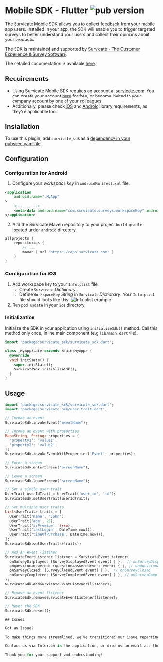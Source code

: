 # Mobile SDK - Flutter ![pub version](https://img.shields.io/pub/v/survicate_sdk)

The Survicate Mobile SDK allows you to collect feedback from your mobile app users. Installed in your app, the SDK will enable you to trigger targeted surveys to better understand your users and collect their opinions about your products. 

The SDK is maintained and supported by [Survicate - The Customer Experience & Survey Software](https://survicate.com/software/mobile-app-surveys/).

The detailed documentation is available [here](https://developers.survicate.com/mobile-sdk/flutter). 

## Requirements

* Using Survicate Mobile SDK requires an account at [survicate.com](https://survicate.com). You can create your account [here](https://panel.survicate.com/signup) for free, or become invited to your company account by one of your colleagues.
* Additionally, please check [iOS](/mobile-sdk/ios/) and [Android](/mobile-sdk/android/) library requirements, as they're applicable too.

## Installation
To use this plugin, add `survicate_sdk` as a [dependency in your pubspec.yaml file](https://flutter.dev/docs/development/platform-integration/platform-channels).

## Configuration

### Configuration for Android

1. Configure your *workspace key* in `AndroidManifest.xml` file.

```xml {{title: 'AndroidManifest.xml'}}
<application
    android:name=".MyApp"
>
    <!-- ... -->
    <meta-data android:name="com.survicate.surveys.workspaceKey" android:value="YOUR_WORKSPACE_KEY"/>
</application>
```

2. Add the Survicate Maven repository to your project `build.gradle` located under `android` directory.

```groovy {{title: "Project's build.gradle" }}
allprojects {
    repositories {
        // ...
        maven { url 'https://repo.survicate.com' }
    }
}
```

### Configuration for iOS

1. Add workspace key to your `Info.plist` file.
   - Create `Survicate` *Dictionary*.
   - Define `WorkspaceKey` *String* in `Survicate` *Dictionary*.
   Your `Info.plist` file should looks like this:
   ![Info.plist example](/ios-infoplist.png)
2. Run `pod update` in your `ios` directory.

### Initialization

Initialize the SDK in your application using `initializeSdk()` method. Call this method only once, in the main component (e.g `lib/main.dart` file).

```dart
import 'package:survicate_sdk/survicate_sdk.dart';

class _MyAppState extends State<MyApp> {
  @override
  void initState() {
    super.initState();
    SurvicateSdk.initializeSdk();
  }
}
```

## Usage
```dart
import 'package:survicate_sdk/survicate_sdk.dart';
import 'package:survicate_sdk/user_trait.dart';

// Invoke an event
SurvicateSdk.invokeEvent("eventName");

// Invoke an event with properties
Map<String, String> properties = {
  'property1': 'value1',
  'property2': 'value2',
};
SurvicateSdk.invokeEventWithProperties('Event', properties);

// Enter a screen
SurvicateSdk.enterScreen("screenName");

// Leave a screen
SurvicateSdk.leaveScreen("screenName");

// Set a single user trait
UserTrait userIdTrait = UserTrait('user_id', 'id');
SurvicateSdk.setUserTrait(userIdTrait);

// Set multiple user traits
List<UserTrait> traits = [
  UserTrait('name', 'John'),
  UserTrait('age', 25),
  UserTrait('isPremium', true),
  UserTrait('lastLogin', DateTime.now()),
  UserTrait('timeOfPurchase', DateTime.now()),
];
SurvicateSdk.setUserTraits(traits);

// Add an event listener
SurvicateEventListener listener = SurvicateEventListener(
  onSurveyDisplayed: (SurveyDisplayedEvent event) { },  // onSurveyDisplayed
  onQuestionAnswered: (QuestionAnsweredEvent event) { }, // onQuestionAnswered
  onSurveyClosed: (SurveyClosedEvent event) { },  // onSurveyClosed
  onSurveyCompleted: (SurveyCompletedEvent event) { }, // onSurveyCompleted
);
SurvicateSdk.addSurvicateEventListener(listener);

// Remove an event listener
SurvicateSdk.removeSurvicateEventListener(listener);

// Reset the SDK
SurvicateSdk.reset();

## Issues

Got an Issue?

To make things more streamlined, we’ve transitioned our issue reporting to our customer support platform. If you encounter any bugs or have feedback, please reach out to our customer support team. Your insights are invaluable to us, and we’re here to help ensure your experience is top-notch!

Contact us via Intercom in the application, or drop us an email at: [hello@survicate.com]

Thank you for your support and understanding!
